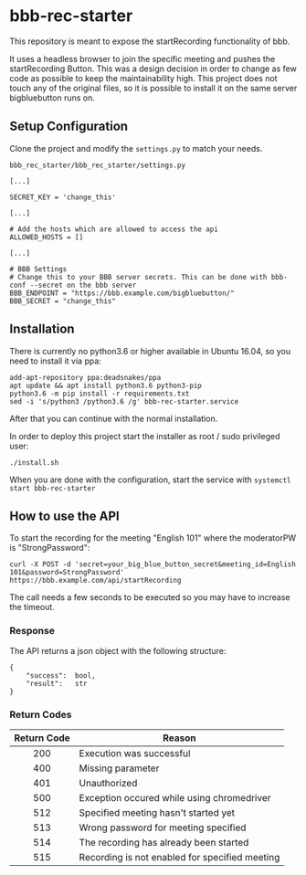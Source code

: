 # bbb-rec-starter
This repository is meant to expose the startRecording functionality of bbb.

It uses a headless browser to join the specific meeting and pushes the startRecording Button. This was a design decision in order to change as few code as possible to keep the maintainability high. This project does not touch any of the original files, so it is possible to install it on the same server bigbluebutton runs on.

## Setup Configuration

Clone the project and modify the `settings.py` to match your needs.


`bbb_rec_starter/bbb_rec_starter/settings.py`
```
[...]

SECRET_KEY = 'change_this'

[...]

# Add the hosts which are allowed to access the api
ALLOWED_HOSTS = []

[...]

# BBB Settings
# Change this to your BBB server secrets. This can be done with bbb-conf --secret on the bbb server
BBB_ENDPOINT = "https://bbb.example.com/bigbluebutton/"
BBB_SECRET = "change_this"
```

## Installation

There is currently no python3.6 or higher available in Ubuntu 16.04, so you need to install it via ppa:
```
add-apt-repository ppa:deadsnakes/ppa
apt update && apt install python3.6 python3-pip
python3.6 -m pip install -r requirements.txt
sed -i 's/python3 /python3.6 /g' bbb-rec-starter.service
```
After that you can continue with the normal installation.

In order to deploy this project start the installer as root / sudo privileged user:

```
./install.sh
```


When you are done with the configuration, start the service with `systemctl start bbb-rec-starter`

## How to use the API

To start the recording for the meeting "English 101" where the moderatorPW is "StrongPassword":

`curl -X POST -d 'secret=your_big_blue_button_secret&meeting_id=English 101&password=StrongPassword' https://bbb.example.com/api/startRecording`

The call needs a few seconds to be executed so you may have to increase the timeout.

### Response

The API returns a json object with the following structure:

```
{
    "success":  bool,
    "result":   str
}
```

### Return Codes

Return Code | Reason
:---:       | ---
200         | Execution was successful
400         | Missing parameter
401         | Unauthorized
500         | Exception occured while using chromedriver
512         | Specified meeting hasn't started yet
513         | Wrong password for meeting specified
514         | The recording has already been started
515         | Recording is not enabled for specified meeting